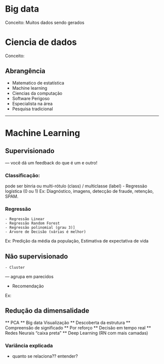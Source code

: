 # Big data
Conceito: Muitos dados sendo gerados

# Ciencia de dados
Conceito:

## Abrangência
* Matematico de estatística
* Machine learning
* Ciencias da computação
* Software Perigoso
* Especialista na área
* Pesquisa tradicional

--- 

# Machine Learning

## Supervisionado
— você dá um feedback do que é um e outro!

### Classificação: 
pode ser binria ou multi-rótulo (class) / multiclasse (label)
    - Regressão logística (0 ou 1)
Ex: Diagnóstico, imagens, detecção de fraude, retenção, SPAM.

### Regressão
    - Regressão Linear
    - Regressão Random Forest
    - Regressão polinomial (grau 3)]
    - Árvore de Decisão (várias é melhor)
Ex: Predição da média da população, Estimativa de expectativa de vida

## Não supervisionado
    - Cluster
— agrupa em parecidos
* Recomendação

Ex: 

## Redução da dimensalidade
** PCA
** Big data Visualização
** Descoberta da estrutura
** Compreensão de significado
** Por reforço
** Decisão em tempo real
** Redes Neurais “caixa preta”
** Deep Learning (RN com mais camadas)


### Variância explicada
* quanto se relaciona?? entender?
